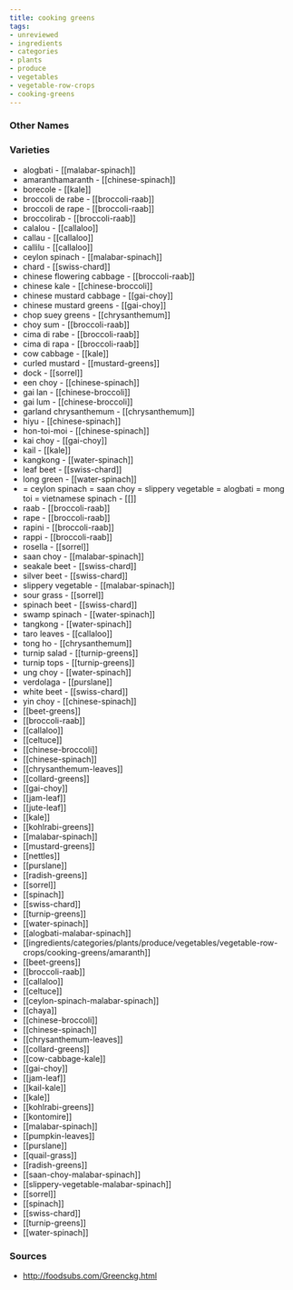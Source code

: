 ```yaml
---
title: cooking greens
tags:
- unreviewed
- ingredients
- categories
- plants
- produce
- vegetables
- vegetable-row-crops
- cooking-greens
---
```



### Other Names


### Varieties

* alogbati - [[malabar-spinach]]
* amaranthamaranth - [[chinese-spinach]]
* borecole - [[kale]]
* broccoli de rabe - [[broccoli-raab]]
* broccoli de rape - [[broccoli-raab]]
* broccolirab - [[broccoli-raab]]
* calalou - [[callaloo]]
* callau - [[callaloo]]
* callilu - [[callaloo]]
* ceylon spinach - [[malabar-spinach]]
* chard - [[swiss-chard]]
* chinese flowering cabbage - [[broccoli-raab]]
* chinese kale - [[chinese-broccoli]]
* chinese mustard cabbage - [[gai-choy]]
* chinese mustard greens - [[gai-choy]]
* chop suey greens - [[chrysanthemum]]
* choy sum - [[broccoli-raab]]
* cima di rabe - [[broccoli-raab]]
* cima di rapa - [[broccoli-raab]]
* cow cabbage - [[kale]]
* curled mustard - [[mustard-greens]]
* dock - [[sorrel]]
* een choy - [[chinese-spinach]]
* gai lan - [[chinese-broccoli]]
* gai lum - [[chinese-broccoli]]
* garland chrysanthemum - [[chrysanthemum]]
* hiyu - [[chinese-spinach]]
* hon-toi-moi - [[chinese-spinach]]
* kai choy - [[gai-choy]]
* kail - [[kale]]
* kangkong - [[water-spinach]]
* leaf beet - [[swiss-chard]]
* long green - [[water-spinach]]
* = ceylon spinach = saan choy = slippery vegetable = alogbati = mong toi = vietnamese spinach - [[]]
* raab - [[broccoli-raab]]
* rape - [[broccoli-raab]]
* rapini - [[broccoli-raab]]
* rappi - [[broccoli-raab]]
* rosella - [[sorrel]]
* saan choy - [[malabar-spinach]]
* seakale beet - [[swiss-chard]]
* silver beet - [[swiss-chard]]
* slippery vegetable - [[malabar-spinach]]
* sour grass - [[sorrel]]
* spinach beet - [[swiss-chard]]
* swamp spinach - [[water-spinach]]
* tangkong - [[water-spinach]]
* taro leaves - [[callaloo]]
* tong ho - [[chrysanthemum]]
* turnip salad - [[turnip-greens]]
* turnip tops - [[turnip-greens]]
* ung choy - [[water-spinach]]
* verdolaga - [[purslane]]
* white beet - [[swiss-chard]]
* yin choy - [[chinese-spinach]]
* [[beet-greens]]
* [[broccoli-raab]]
* [[callaloo]]
* [[celtuce]]
* [[chinese-broccoli]]
* [[chinese-spinach]]
* [[chrysanthemum-leaves]]
* [[collard-greens]]
* [[gai-choy]]
* [[jam-leaf]]
* [[jute-leaf]]
* [[kale]]
* [[kohlrabi-greens]]
* [[malabar-spinach]]
* [[mustard-greens]]
* [[nettles]]
* [[purslane]]
* [[radish-greens]]
* [[sorrel]]
* [[spinach]]
* [[swiss-chard]]
* [[turnip-greens]]
* [[water-spinach]]
* [[alogbati-malabar-spinach]]
* [[ingredients/categories/plants/produce/vegetables/vegetable-row-crops/cooking-greens/amaranth]]
* [[beet-greens]]
* [[broccoli-raab]]
* [[callaloo]]
* [[celtuce]]
* [[ceylon-spinach-malabar-spinach]]
* [[chaya]]
* [[chinese-broccoli]]
* [[chinese-spinach]]
* [[chrysanthemum-leaves]]
* [[collard-greens]]
* [[cow-cabbage-kale]]
* [[gai-choy]]
* [[jam-leaf]]
* [[kail-kale]]
* [[kale]]
* [[kohlrabi-greens]]
* [[kontomire]]
* [[malabar-spinach]]
* [[pumpkin-leaves]]
* [[purslane]]
* [[quail-grass]]
* [[radish-greens]]
* [[saan-choy-malabar-spinach]]
* [[slippery-vegetable-malabar-spinach]]
* [[sorrel]]
* [[spinach]]
* [[swiss-chard]]
* [[turnip-greens]]
* [[water-spinach]]

### Sources
* http://foodsubs.com/Greenckg.html
